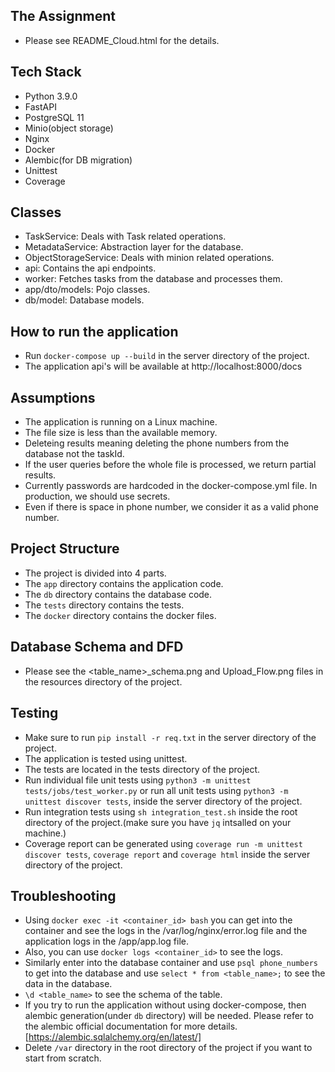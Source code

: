 ## The Assignment
- Please see README_Cloud.html for the details.


## Tech Stack
- Python 3.9.0
- FastAPI
- PostgreSQL 11
- Minio(object storage)
- Nginx
- Docker
- Alembic(for DB migration)
- Unittest
- Coverage


## Classes
- TaskService: Deals with Task related operations.
- MetadataService: Abstraction layer for the database.
- ObjectStorageService: Deals with minion related operations.
- api: Contains the api endpoints.
- worker: Fetches tasks from the database and processes them.
- app/dto/models: Pojo classes.
- db/model: Database models.


## How to run the application
- Run `docker-compose up --build` in the server directory of the project.
- The application api's will be available at http://localhost:8000/docs


## Assumptions
- The application is running on a Linux machine.
- The file size is less than the available memory.
- Deleteing results meaning deleting the phone numbers from the database not the taskId.
- If the user queries before the whole file is processed, we return partial results.
- Currently passwords are hardcoded in the docker-compose.yml file. In production, we should use secrets.
- Even if there is space in phone number, we consider it as a valid phone number.


## Project Structure
- The project is divided into 4 parts.
- The `app` directory contains the application code.
- The `db` directory contains the database code.
- The `tests` directory contains the tests.
- The `docker` directory contains the docker files.


## Database Schema and DFD
- Please see the <table_name>_schema.png and Upload_Flow.png files in the resources directory of the project.


## Testing
- Make sure to run `pip install -r req.txt` in the server directory of the project.
- The application is tested using unittest.
- The tests are located in the tests directory of the project.
- Run individual file unit tests using `python3 -m unittest tests/jobs/test_worker.py` or run all unit tests using `python3 -m unittest discover tests`, inside the server directory of the project.
- Run integration tests using `sh integration_test.sh` inside the root directory of the project.(make sure you have `jq` intsalled on your machine.)
- Coverage report can be generated using `coverage run -m unittest discover tests`, `coverage report` and `coverage html` inside the server directory of the project.


## Troubleshooting
- Using `docker exec -it <container_id> bash` you can get into the container and see the logs in the /var/log/nginx/error.log file and the application logs in the /app/app.log file.
- Also, you can use `docker logs <container_id>` to see the logs.
- Similarly enter into the database container and use `psql phone_numbers` to get into the database and use `select * from <table_name>;` to see the data in the database.
- `\d <table_name>` to see the schema of the table.
- If you try to run the application without using docker-compose, then alembic generation(under `db` directory) will be needed. Please refer to the alembic official documentation for more details. [https://alembic.sqlalchemy.org/en/latest/]
- Delete `/var` directory in the root directory of the project if you want to start from scratch.